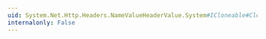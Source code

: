 ```yaml
---
uid: System.Net.Http.Headers.NameValueHeaderValue.System#ICloneable#Clone
internalonly: False
---
```

